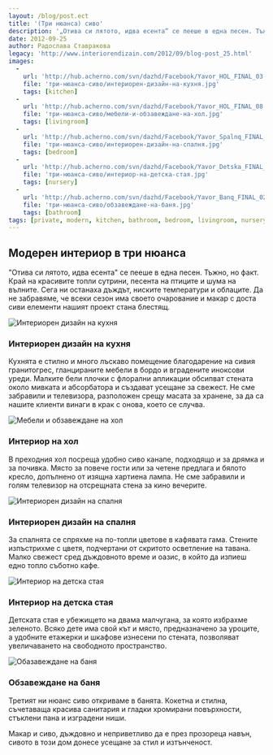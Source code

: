 ```yaml
---
layout: /blog/post.ect
title: '(Три нюанса) сиво'
description: '„Отива си лятото, идва есента” се пееше в една песен. Тъжно, но факт. Край на красивите топли сутрини, песента на птиците и шума на вълните. Сега ни останаха дъждът, ниските температури и облаците. Да не забравяме, че всеки сезон има своето очарование и макар с доста сиви елементи нашият проект стана блестящ.'
date: 2012-09-25
author: Радослава Ставракова
legacy: 'http://www.interiorendizain.com/2012/09/blog-post_25.html'
images:
  -
    url: 'http://hub.acherno.com/svn/dazhd/Facebook/Yavor_HOL_FINAL_03.jpg'
    file: 'три-нюанса-сиво/интериорен-дизайн-на-кухня.jpg'
    tags: [kitchen]
  -
    url: 'http://hub.acherno.com/svn/dazhd/Facebook/Yavor_HOL_FINAL_08.jpg'
    file: 'три-нюанса-сиво/мебели-и-обзавеждане-на-хол.jpg'
    tags: [livingroom]
  -
    url: 'http://hub.acherno.com/svn/dazhd/Facebook/Yavor_Spalnq_FINAL_01.jpg'
    file: 'три-нюанса-сиво/интериорен-дизайн-на-спалня.jpg'
    tags: [bedroom]
  -
    url: 'http://hub.acherno.com/svn/dazhd/Facebook/Yavor_Detska_FINAL_01.jpg'
    file: 'три-нюанса-сиво/интериор-на-детска-стая.jpg'
    tags: [nursery]
  -
    url: 'http://hub.acherno.com/svn/dazhd/Facebook/Yavor_Banq_FINAL_02.jpg'
    file: 'три-нюанса-сиво/обзавеждане-на-баня.jpg'
    tags: [bathroom]
tags: [private, modern, kitchen, bathroom, bedroom, livingroom, nursery]
---
```

## Модерен **интериор** в **три нюанса**
"Отива си лятото, идва есента" се пееше в една песен. Тъжно, но факт. Край на красивите топли сутрини, песента на птиците и шума на вълните. Сега ни останаха дъждът, ниските температури и облаците. Да не забравяме, че всеки сезон има своето очарование и макар с доста сиви елементи нашият проект стана блестящ.

![Интериорен дизайн на кухня](три-нюанса-сиво/интериорен-дизайн-на-кухня.jpg)
### Интериорен дизайн на **кухня**

Кухнята е стилно и много лъскаво помещение благодарение на сивия гранитогрес, гланцираните мебели в бордо и вградените иноксови уреди. Малките бели плочки с флорални апликации обсипват стената около мивката и абсорбатора и създават усещане за свежест. Не сме забравили и телевизора, разположен срещу масата за хранене, за да са нашите клиенти винаги в крак с онова, което се случва.

![Мебели и обзавеждане на хол](три-нюанса-сиво/мебели-и-обзавеждане-на-хол.jpg)
### Интериор на **хол**

В преходния хол посреща удобно сиво канапе, подходящо и за дрямка и за почивка. Място за повече гости или за четене предлага и бялото кресло, допълнено от изящна хартиена лампа. Не сме забравили и голям телевизор на отсрещната стена за кино вечерите.

![Интериорен дизайн на спалня](три-нюанса-сиво/интериорен-дизайн-на-спалня.jpg)
### Интериорен дизайн на **спалня**

За спалнята се спряхме на по-топли цветове в кафявата гама. Стените изпъстрихме с цветя, подчертани от скритото осветление на тавана. Малко свежест сред дъждовното време и оазис, в който да изпиеш едно топло съботно кафе.

![Интериор на детска стая](три-нюанса-сиво/интериор-на-детска-стая.jpg)
### Интериор на **детска стая**

Детската стая е убежището на двама малчугана, за която избрахме зеленото. Всяко дете има свой кът и място, предназначено за уроците, а удобните етажерки и шкафове изнесени по стената, позволяват увеличаването на свободното пространство.

![Обазавеждане на баня](три-нюанса-сиво/обзавеждане-на-баня.jpg)
### Обзавеждане на **баня**

Третият ни нюанс сиво откриваме в банята. Кокетна и стилна, съчетаваща красива санитария и гладки хромирани повърхности, стъклени пана и изградени ниши.

Макар и сиво, дъждовно и неприветливо да е през прозореца навън, сивото в този дом донесе усещане за стил и изтънченост.